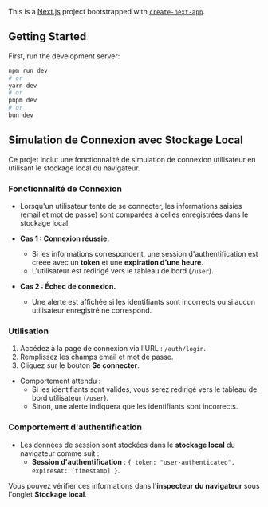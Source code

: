 This is a [Next.js](https://nextjs.org) project bootstrapped with [`create-next-app`](https://nextjs.org/docs/app/api-reference/cli/create-next-app).

## Getting Started

First, run the development server:

```bash
npm run dev
# or
yarn dev
# or
pnpm dev
# or
bun dev
```

## Simulation de Connexion avec Stockage Local

Ce projet inclut une fonctionnalité de simulation de connexion utilisateur en utilisant le stockage local du navigateur.

### Fonctionnalité de Connexion

- Lorsqu'un utilisateur tente de se connecter, les informations saisies (email et mot de passe) sont comparées à celles enregistrées dans le stockage local.
- **Cas 1 : Connexion réussie.**
    - Si les informations correspondent, une session d'authentification est créée avec un **token** et une **expiration d'une heure**.
    - L'utilisateur est redirigé vers le tableau de bord (`/user`).

- **Cas 2 : Échec de connexion.**
    - Une alerte est affichée si les identifiants sont incorrects ou si aucun utilisateur enregistré ne correspond.

### Utilisation

1. Accédez à la page de connexion via l'URL : `/auth/login`.
2. Remplissez les champs email et mot de passe.
3. Cliquez sur le bouton **Se connecter**.

- Comportement attendu :
    - Si les identifiants sont valides, vous serez redirigé vers le tableau de bord utilisateur (`/user`).
    - Sinon, une alerte indiquera que les identifiants sont incorrects.

### Comportement d'authentification

- Les données de session sont stockées dans le **stockage local** du navigateur comme suit :
    - **Session d'authentification** : `{ token: "user-authenticated", expiresAt: [timestamp] }`.

Vous pouvez vérifier ces informations dans l'**inspecteur du navigateur** sous l'onglet **Stockage local**.
